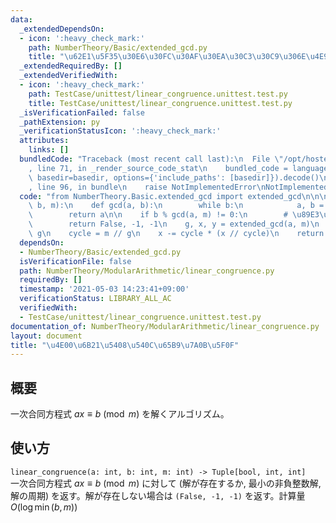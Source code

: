 ```yaml
---
data:
  _extendedDependsOn:
  - icon: ':heavy_check_mark:'
    path: NumberTheory/Basic/extended_gcd.py
    title: "\u62E1\u5F35\u30E6\u30FC\u30AF\u30EA\u30C3\u30C9\u306E\u4E92\u9664\u6CD5"
  _extendedRequiredBy: []
  _extendedVerifiedWith:
  - icon: ':heavy_check_mark:'
    path: TestCase/unittest/linear_congruence.unittest.test.py
    title: TestCase/unittest/linear_congruence.unittest.test.py
  _isVerificationFailed: false
  _pathExtension: py
  _verificationStatusIcon: ':heavy_check_mark:'
  attributes:
    links: []
  bundledCode: "Traceback (most recent call last):\n  File \"/opt/hostedtoolcache/Python/3.10.1/x64/lib/python3.10/site-packages/onlinejudge_verify/documentation/build.py\"\
    , line 71, in _render_source_code_stat\n    bundled_code = language.bundle(stat.path,\
    \ basedir=basedir, options={'include_paths': [basedir]}).decode()\n  File \"/opt/hostedtoolcache/Python/3.10.1/x64/lib/python3.10/site-packages/onlinejudge_verify/languages/python.py\"\
    , line 96, in bundle\n    raise NotImplementedError\nNotImplementedError\n"
  code: "from NumberTheory.Basic.extended_gcd import extended_gcd\n\n\ndef linear_congruence(a,\
    \ b, m):\n    def gcd(a, b):\n        while b:\n            a, b = b, a % b\n\
    \        return a\n\n    if b % gcd(a, m) != 0:\n        # \u89E3\u306A\u3057\n\
    \        return False, -1, -1\n    g, x, y = extended_gcd(a, m)\n    x *= b //\
    \ g\n    cycle = m // g\n    x -= cycle * (x // cycle)\n    return True, x, cycle\n"
  dependsOn:
  - NumberTheory/Basic/extended_gcd.py
  isVerificationFile: false
  path: NumberTheory/ModularArithmetic/linear_congruence.py
  requiredBy: []
  timestamp: '2021-05-03 14:23:41+09:00'
  verificationStatus: LIBRARY_ALL_AC
  verifiedWith:
  - TestCase/unittest/linear_congruence.unittest.test.py
documentation_of: NumberTheory/ModularArithmetic/linear_congruence.py
layout: document
title: "\u4E00\u6B21\u5408\u540C\u65B9\u7A0B\u5F0F"
---
```


## 概要
一次合同方程式 $ax \equiv b \pmod{m}$ を解くアルゴリズム。

## 使い方
`linear_congruence(a: int, b: int, m: int) -> Tuple[bool, int, int]`  
一次合同方程式 $ax \equiv b \pmod{m}$ に対して (解が存在するか, 最小の非負整数解, 解の周期) を返す。解が存在しない場合は `(False, -1, -1)` を返す。計算量 $O(\log \min(b, m))$
